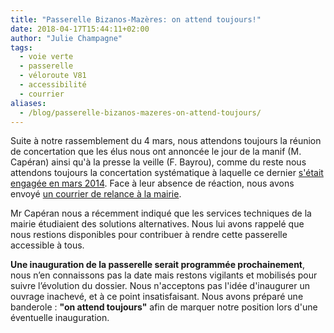 ```yaml
---
title: "Passerelle Bizanos-Mazères: on attend toujours!"
date: 2018-04-17T15:44:11+02:00
author: "Julie Champagne"
tags:
  - voie verte
  - passerelle
  - véloroute V81
  - accessibilité
  - courrier
aliases:
  - /blog/passerelle-bizanos-mazeres-on-attend-toujours/
---
```


Suite à notre rassemblement du 4 mars, nous attendons toujours la réunion de
concertation que les élus nous ont annoncée le jour de la manif (M. Capéran)
ainsi qu'à la presse la veille (F. Bayrou), comme du reste nous attendons
toujours la concertation systématique à laquelle ce dernier
[s'était engagée en mars 2014](201403-engagements-f.bayrou.pdf).
Face à leur absence de réaction, nous avons envoyé
[un courrier de relance à la mairie](20180329-relance-passerelle-pau-a-velo.pdf).

Mr Capéran nous a récemment  indiqué que les services techniques de la mairie
étudiaient des solutions alternatives. Nous lui avons rappelé que nous restions
disponibles pour contribuer à rendre cette passerelle accessible à tous.

**Une inauguration de la passerelle serait programmée prochainement**, nous n’en
connaissons pas la date mais restons vigilants et mobilisés pour suivre
l’évolution du dossier. Nous n'acceptons pas l'idée d'inaugurer un ouvrage
inachevé, et à ce point insatisfaisant. Nous avons préparé une banderole : **"on
attend toujours"** afin de marquer notre position lors d'une éventuelle
inauguration.
